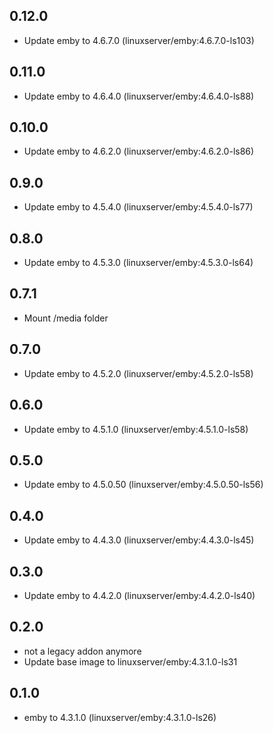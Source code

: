 ## 0.12.0

 - Update emby to 4.6.7.0 (linuxserver/emby:4.6.7.0-ls103)

## 0.11.0

 - Update emby to 4.6.4.0 (linuxserver/emby:4.6.4.0-ls88)

## 0.10.0

 - Update emby to 4.6.2.0 (linuxserver/emby:4.6.2.0-ls86)

## 0.9.0

 - Update emby to 4.5.4.0 (linuxserver/emby:4.5.4.0-ls77)

## 0.8.0

 - Update emby to 4.5.3.0 (linuxserver/emby:4.5.3.0-ls64)

## 0.7.1

 - Mount /media folder

## 0.7.0

 - Update emby to 4.5.2.0 (linuxserver/emby:4.5.2.0-ls58)

## 0.6.0

 - Update emby to 4.5.1.0 (linuxserver/emby:4.5.1.0-ls58)

## 0.5.0

 - Update emby to 4.5.0.50 (linuxserver/emby:4.5.0.50-ls56)

## 0.4.0

 - Update emby to 4.4.3.0 (linuxserver/emby:4.4.3.0-ls45)

## 0.3.0

 - Update emby to 4.4.2.0 (linuxserver/emby:4.4.2.0-ls40)

## 0.2.0

 - not a legacy addon anymore
 - Update base image to linuxserver/emby:4.3.1.0-ls31

## 0.1.0

 - emby to 4.3.1.0 (linuxserver/emby:4.3.1.0-ls26)